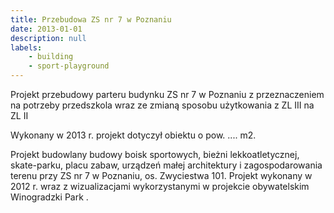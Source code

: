 ```yaml
---
title: Przebudowa ZS nr 7 w Poznaniu
date: 2013-01-01
description: null
labels:
    - building
    - sport-playground
---
```


Projekt przebudowy parteru budynku ZS nr 7 w Poznaniu z przeznaczeniem na potrzeby przedszkola wraz ze zmianą sposobu użytkowania z ZL III na ZL II

Wykonany w 2013 r. projekt dotyczył obiektu o pow. .... m2.

Projekt  budowlany budowy boisk sportowych, bieżni  lekkoatletycznej, skate-parku, placu zabaw, urządzeń małej architektury i zagospodarowania terenu przy ZS nr 7 w Poznaniu, os. Zwyciestwa 101.
Projekt wykonany w 2012 r. wraz z wizualizacjami wykorzystanymi w projekcie obywatelskim Winogradzki Park .
